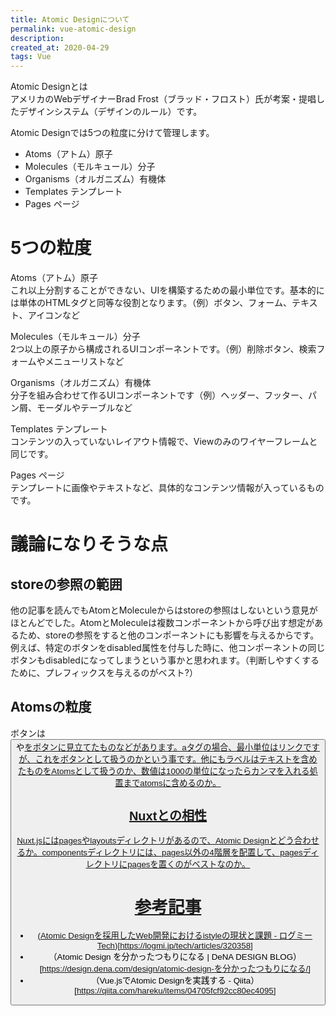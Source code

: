 ```yaml
---
title: Atomic Designについて
permalink: vue-atomic-design
description: 
created_at: 2020-04-29
tags: Vue
---
```


Atomic Designとは  
アメリカのWebデザイナーBrad Frost（ブラッド・フロスト）氏が考案・提唱したデザインシステム（デザインのルール）です。  

Atomic Designでは5つの粒度に分けて管理します。  
- Atoms（アトム）原子  
- Molecules（モルキュール）分子
- Organisms（オルガニズム）有機体
- Templates テンプレート
- Pages ページ

# 5つの粒度
Atoms（アトム）原子  
これ以上分割することができない、UIを構築するための最小単位です。基本的には単体のHTMLタグと同等な役割となります。（例）ボタン、フォーム、テキスト、アイコンなど
  
Molecules（モルキュール）分子  
2つ以上の原子から構成されるUIコンポーネントです。（例）削除ボタン、検索フォームやメニューリストなど
  
Organisms（オルガニズム）有機体  
分子を組み合わせて作るUIコンポーネントです（例）ヘッダー、フッター、パン屑、モーダルやテーブルなど
  
Templates テンプレート  
コンテンツの入っていないレイアウト情報で、Viewのみのワイヤーフレームと同じです。  
  
Pages ページ  
テンプレートに画像やテキストなど、具体的なコンテンツ情報が入っているものです。  

# 議論になりそうな点  

## storeの参照の範囲
他の記事を読んでもAtomとMoleculeからはstoreの参照はしないという意見がほとんどでした。AtomとMoleculeは複数コンポーネントから呼び出す想定があるため、storeの参照をすると他のコンポーネントにも影響を与えるからです。例えば、特定のボタンをdisabled属性を付与した時に、他コンポーネントの同じボタンもdisabledになってしまうという事かと思われます。（判断しやすくするために、プレフィックスを与えるのがベスト?）
  
## Atomsの粒度
ボタンは<button>や<a href="">をボタンに見立てたものなどがあります。aタグの場合、最小単位はリンクですが、これをボタンとして扱うのかという事です。他にもラベルはテキストを含めたものをAtomsとして扱うのか、数値は1000の単位になったらカンマを入れる処置までatomsに含めるのか。
  
## Nuxtとの相性
Nuxt.jsにはpagesやlayoutsディレクトリがあるので、Atomic Designとどう合わせるか。componentsディレクトリには、pages以外の4階層を配置して、pagesディレクトリにpagesを置くのがベストなのか。

# 参考記事
-  (Atomic Designを採用したWeb開発におけるistyleの現状と課題 - ログミーTech)[https://logmi.jp/tech/articles/320358]
- （Atomic Design を分かったつもりになる | DeNA DESIGN BLOG）[https://design.dena.com/design/atomic-design-を分かったつもりになる/]
- （Vue.jsでAtomic Designを実践する - Qiita）[https://qiita.com/hareku/items/04705fcf92cc80ec4095]
